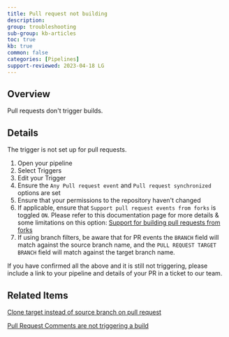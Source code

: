 ```yaml
---
title: Pull request not building
description: 
group: troubleshooting
sub-group: kb-articles
toc: true
kb: true
common: false
categories: [Pipelines]
support-reviewed: 2023-04-18 LG
---
```


## Overview

Pull requests don't trigger builds.

## Details

The trigger is not set up for pull requests.

1. Open your pipeline
2. Select Triggers
3. Edit your Trigger
4. Ensure the `Any Pull request event` and `Pull request synchronized` options are set
5. Ensure that your permissions to the repository haven't changed
6. If applicable, ensure that `Support pull request events from forks` is toggled `ON`. Please refer to this documentation page for more details & some limitations on this option: [Support for building pull requests from forks](https://codefresh.io/docs/docs/configure-ci-cd-pipeline/triggers/git-triggers/#support-for-building-pull-requests-from-forks)
7. If using branch filters, be aware that for PR events the `BRANCH` field will match against the source branch name, and the `PULL REQUEST TARGET BRANCH` field will match against the target branch name.

If you have confirmed all the above and it is still not triggering, please include a link to your pipeline and details of your PR in a ticket to our team.

## Related Items

[Clone target instead of source branch on pull request]({{site.baseurl}}/docs/troubleshooting/kb-articles/clone-target-instead-of-branch-on-pr/)

[Pull Request Comments are not triggering a build]({{site.baseurl}}/docs/troubleshooting/kb-articles/pr-comments-not-triggering-builds/)
